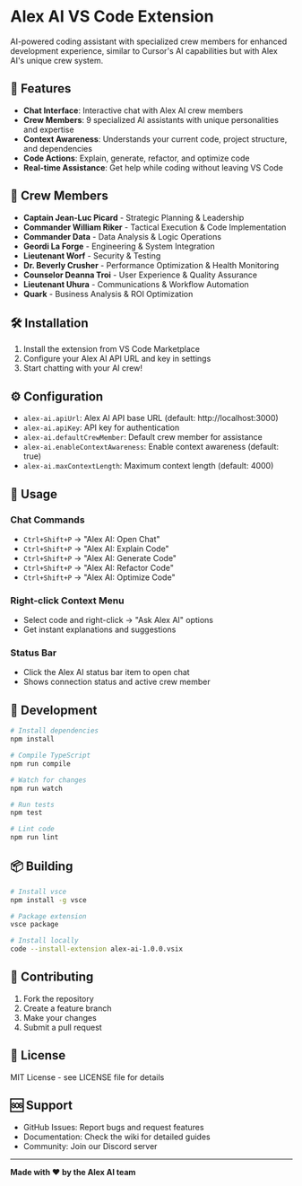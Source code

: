 # Alex AI VS Code Extension

AI-powered coding assistant with specialized crew members for enhanced development experience, similar to Cursor's AI capabilities but with Alex AI's unique crew system.

## 🚀 Features

- **Chat Interface**: Interactive chat with Alex AI crew members
- **Crew Members**: 9 specialized AI assistants with unique personalities and expertise
- **Context Awareness**: Understands your current code, project structure, and dependencies
- **Code Actions**: Explain, generate, refactor, and optimize code
- **Real-time Assistance**: Get help while coding without leaving VS Code

## 👥 Crew Members

- **Captain Jean-Luc Picard** - Strategic Planning & Leadership
- **Commander William Riker** - Tactical Execution & Code Implementation  
- **Commander Data** - Data Analysis & Logic Operations
- **Geordi La Forge** - Engineering & System Integration
- **Lieutenant Worf** - Security & Testing
- **Dr. Beverly Crusher** - Performance Optimization & Health Monitoring
- **Counselor Deanna Troi** - User Experience & Quality Assurance
- **Lieutenant Uhura** - Communications & Workflow Automation
- **Quark** - Business Analysis & ROI Optimization

## 🛠️ Installation

1. Install the extension from VS Code Marketplace
2. Configure your Alex AI API URL and key in settings
3. Start chatting with your AI crew!

## ⚙️ Configuration

- `alex-ai.apiUrl`: Alex AI API base URL (default: http://localhost:3000)
- `alex-ai.apiKey`: API key for authentication
- `alex-ai.defaultCrewMember`: Default crew member for assistance
- `alex-ai.enableContextAwareness`: Enable context awareness (default: true)
- `alex-ai.maxContextLength`: Maximum context length (default: 4000)

## 🎯 Usage

### Chat Commands
- `Ctrl+Shift+P` → "Alex AI: Open Chat"
- `Ctrl+Shift+P` → "Alex AI: Explain Code"
- `Ctrl+Shift+P` → "Alex AI: Generate Code"
- `Ctrl+Shift+P` → "Alex AI: Refactor Code"
- `Ctrl+Shift+P` → "Alex AI: Optimize Code"

### Right-click Context Menu
- Select code and right-click → "Ask Alex AI" options
- Get instant explanations and suggestions

### Status Bar
- Click the Alex AI status bar item to open chat
- Shows connection status and active crew member

## 🔧 Development

```bash
# Install dependencies
npm install

# Compile TypeScript
npm run compile

# Watch for changes
npm run watch

# Run tests
npm test

# Lint code
npm run lint
```

## 📦 Building

```bash
# Install vsce
npm install -g vsce

# Package extension
vsce package

# Install locally
code --install-extension alex-ai-1.0.0.vsix
```

## 🤝 Contributing

1. Fork the repository
2. Create a feature branch
3. Make your changes
4. Submit a pull request

## 📄 License

MIT License - see LICENSE file for details

## 🆘 Support

- GitHub Issues: Report bugs and request features
- Documentation: Check the wiki for detailed guides
- Community: Join our Discord server

---

**Made with ❤️ by the Alex AI team**





